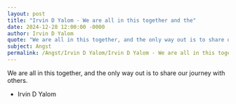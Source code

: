 ```yaml
---
layout: post
title: "Irvin D Yalom - We are all in this together and the"
date: 2024-12-28 12:00:00 -0000
author: Irvin D Yalom
quote: "We are all in this together, and the only way out is to share our journey with others."
subject: Angst
permalink: /Angst/Irvin D Yalom/Irvin D Yalom - We are all in this together and the
---
```


We are all in this together, and the only way out is to share our journey with others.

- Irvin D Yalom
